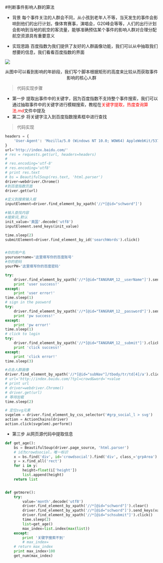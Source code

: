 #判断事件影响人群的算法
- 背景
    每个事件关注的人群会不同，从小孩到老年人不等，当天发生的事件会影响到他们的出行计划，像体育赛事，演唱会，G20峰会等等，人们的出行计划会影响到当地的航空的客流量，能够准确预估某个事件的影响人群对合理分配航空资源具有重要意义

- 实现思路
 百度指数为我们提供了友好的人群画像功能，我们可以从中抽取我们想要的信息，我们看看百度指数的界面

![](./_image/QQ截图20170616232322.jpg)    
<center>从图中可以看到影响的年龄段，我们写个脚本根据矩形的高度来比较从而获取事件影响的核心人群</center>

> 代码实现步骤
- 第一步
  提取出事件中的关键字，因为百度指数不支持整个事件搜索，我们可以通过抽取事件中的关键字进行模糊搜索，教程在<font color="red">关键字提取，热度查询算法.md</font>文件中提及
- 第二步
 将关键字注入到百度指数搜素框中进行查找

> 代码实现
```python
headers = {
    'User-Agent': 'Mozilla/5.0 (Windows NT 10.0; WOW64) AppleWebKit/537.36 (KHTML, like Gecko) Chrome/57.0.2987.133 Safari/537.36'
}
url='http://index.baidu.com/'
# res = requests.get(url, headers=headers)
#
# res.encoding='utf-8'
# res.encoding='utf8'
# print res.text
# bs = BeautifulSoup(res.text, 'html.parser')
driver=webdriver.Chrome()
#到百度指数页面
driver.get(url)

#定义到搜索输入框
inputElement=driver.find_element_by_xpath('//*[@id="schword"]')

#输入查找内容
#搜索词,默认
init_value='美国'.decode('utf8')
inputElement.send_keys(init_value)

time.sleep(2)
submitElement=driver.find_element_by_id('searchWords').click()


#你的用户名
yourusername='这里填写你的百度账号'
#你的密码
yourPW='这里填写你的百度密码'

try:
    driver.find_element_by_xpath('//*[@id="TANGRAM_12__userName"]').send_keys(yourusername)
    print 'user success!'
except:
    print 'user error!'
time.sleep(1)
# sign in the pasword
try:
    driver.find_element_by_xpath('//*[@id="TANGRAM_12__password"]').send_keys(yourPW)
    print 'pw success!'
except:
    print 'pw error!'
time.sleep(1)
# click to login
try:
    driver.find_element_by_xpath('//*[@id="TANGRAM_12__submit"]').click()
    print 'click success!'
except:
    print 'click error!'
time.sleep(3)

#点击人群画像
driver.find_element_by_xpath('//*[@id="subNav"]/tbody/tr/td[4]/a').click()
# url='http://index.baidu.com/?tpl=crowd&word='+value
# print url
# driver=webdriver.Chrome()
# driver.get(url)
# 等待加载
time.sleep(2)

# 定位svg元素
svgelem = driver.find_element_by_css_selector('#grp_social_l > svg')
action = ActionChains(driver)
action.click(svgelem).perform()

```
- 第三步
  从网页源代码中提取信息
```python
def get_age():
    bs = BeautifulSoup(driver.page_source, 'html.parser')
    # id为crowdsocial，唯一标识
    x = bs.find('div', id='crowdsocial').find('div', class_='grpArea').find('div', id='grp_social').find('div',id='grp_social_l')
    y = x.find_all('rect')
    for i in y:
        height=float(i['height'])
        list.append(height)
    return list


def getmore():
    try:
        value='month'.decode('utf8')
        driver.find_element_by_xpath('//*[@id="schword"]').clear()
        driver.find_element_by_xpath('//*[@id="schword"]').send_keys(value)
        driver.find_element_by_xpath('//*[@id="schsubmit"]').click()
        time.sleep(2)
        list=get_age()
        max_index=list.index(max(list))
    except:
        print '关键字搜索不到'
        # max_index=
    # return max_index
    print max_index+100
    get_num(max_index)
```